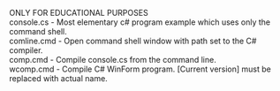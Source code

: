ONLY FOR EDUCATIONAL PURPOSES<br>
console.cs  - Most elementary c# program example which uses only the command shell.<br>
comline.cmd - Open command shell window with path set to the C# compiler.<br>
comp.cmd    - Compile console.cs from the command line.<br>
wcomp.cmd   - Compile C# WinForm program.  [Current version] must be replaced with actual name.<br>
